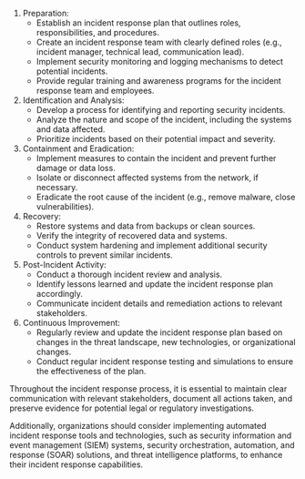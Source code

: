 1. Preparation:
    - Establish an incident response plan that outlines roles, responsibilities, and procedures.
    - Create an incident response team with clearly defined roles (e.g., incident manager, technical lead, communication lead).
    - Implement security monitoring and logging mechanisms to detect potential incidents.
    - Provide regular training and awareness programs for the incident response team and employees.
2. Identification and Analysis:
    - Develop a process for identifying and reporting security incidents.
    - Analyze the nature and scope of the incident, including the systems and data affected.
    - Prioritize incidents based on their potential impact and severity.
3. Containment and Eradication:
    - Implement measures to contain the incident and prevent further damage or data loss.
    - Isolate or disconnect affected systems from the network, if necessary.
    - Eradicate the root cause of the incident (e.g., remove malware, close vulnerabilities).
4. Recovery:
    - Restore systems and data from backups or clean sources.
    - Verify the integrity of recovered data and systems.
    - Conduct system hardening and implement additional security controls to prevent similar incidents.
5. Post-Incident Activity:
    - Conduct a thorough incident review and analysis.
    - Identify lessons learned and update the incident response plan accordingly.
    - Communicate incident details and remediation actions to relevant stakeholders.
6. Continuous Improvement:
    - Regularly review and update the incident response plan based on changes in the threat landscape, new technologies, or organizational changes.
    - Conduct regular incident response testing and simulations to ensure the effectiveness of the plan.

Throughout the incident response process, it is essential to maintain clear communication with relevant stakeholders, document all actions taken, and preserve evidence for potential legal or regulatory investigations.

Additionally, organizations should consider implementing automated incident response tools and technologies, such as security information and event management (SIEM) systems, security orchestration, automation, and response (SOAR) solutions, and threat intelligence platforms, to enhance their incident response capabilities.